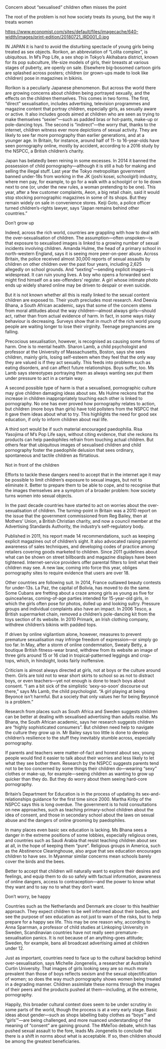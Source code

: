 Concern about “sexualised” children often misses the point

The root of the problem is not how society treats its young, but the way it treats women

https://www.economist.com/sites/default/files/imagecache/640-width/images/print-edition/20180721_IRD001_0.jpg


IN JAPAN it is hard to avoid the disturbing spectacle of young girls being treated as sex objects. Rorikon, an abbreviation of “Lolita complex”, is ubiquitous. In M’s Pop Life, a sex shop in Tokyo’s Akihabara district, known for its pop subculture, life-size models of girls, their breasts at various stages of puberty, are openly on sale. Elsewhere big-bosomed cartoon girls are splashed across posters; children (or grown-ups made to look like children) pose in magazines in bikinis.

Rorikon is a peculiarly Japanese phenomenon. But across the world there are growing concerns about children being portrayed sexually, and the effects on the children themselves. This comes in two forms. The first, “direct” sexualisation, includes advertising, television programmes and magazine content that portray children, especially girls, as sexually aware or active. It also includes goods aimed at children who are seen as trying to make themselves “sexier”—such as padded bras or hot-pants, make-up or pole-dancing toys. The second is “indirect”—the worry that, thanks to the internet, children witness ever more depictions of sexual activity. They are likely to see far more pornography than earlier generations, and at a younger age. In Britain, for instance, around half of 11- to 16-year-olds have seen pornography online, mostly by accident, according to a 2016 study by the NSPCC, a British children’s charity.

Japan has belatedly been reining in some excesses. In 2014 it banned the possession of child pornography—although it is still a hub for making and selling the illegal stuff. Last year the Tokyo metropolitan government banned under-18s from working in the JK (joshi kosei, schoolgirl) industry, where men pay, for example, to go for a walk with a schoolgirl or to lie down next to one (or, under the new rules, a woman pretending to be one). This year, after a few customer complaints, Aeon, a big retail chain, said it would stop stocking pornographic magazines in some of its shops. But they remain widely on sale in convenience stores. Keiji Goto, a police officer turned children’s-rights lawyer, says “Japan remains behind other countries.”

Don’t grow up

Indeed, across the rich world, countries are grappling with how to deal with the over-sexualisation of children. The assumption—often unspoken—is that exposure to sexualised images is linked to a growing number of sexual incidents involving children. Amanda Hulme, the head of a primary school in north-western England, says it is seeing more peer-on-peer abuse. Across Britain, the police received almost 30,000 reports of sexual assaults by children on other children over the past four years, including 2,625 allegedly on school grounds. And “sexting”—sending explicit images—is widespread. It can ruin young lives. A boy who opens a forwarded sext might find himself on a sex-offenders’ register. A girl whose intimate photo ends up widely shared online may be driven to despair or even suicide.

But it is not known whether all this is really linked to the sexual content children are exposed to. Their youth precludes most research. And Deevia Bhana, a South African academic, says that some of the concern stems from moral attitudes about the way children—almost always girls—should act, rather than from actual evidence of harm. In fact, in some ways risky behaviour is decreasing. Surveys show that in much of the rich world young people are waiting longer to lose their virginity. Teenage pregnancies are falling.

Precocious sexualisation, however, is recognised as causing some forms of harm. One is to mental health. Sharon Lamb, a child psychologist and professor at the University of Massachusetts, Boston, says she sees children, mainly girls, losing self-esteem when they feel that the only way they are valued is if they act sexually. This feeds into problems such as eating disorders, and can affect future relationships. Boys suffer, too. Ms Lamb says stereotypes portraying them as always wanting sex put them under pressure to act in a certain way.

A second possible type of harm is that a sexualised, pornographic culture may give children damaging ideas about sex. Ms Hulme reckons that the increase in children inappropriately touching each other is linked to pornography. No one has ever proved how pornography relates to action, but children (more boys than girls) have told pollsters from the NSPCC that it gave them ideas about what to try. This highlights the need for good sex education, if only to inform children about real life.

A third sort would be if such material encouraged paedophilia. Risa Yasojima of M’s Pop Life says, without citing evidence, that she reckons its products can help paedophiles refrain from touching actual children. But others fear that ubiquitous images of sexualised children and child pornography foster the paedophile delusion that sees ordinary, spontaneous and tactile children as flirtatious.

Not in front of the children

Efforts to tackle these dangers need to accept that in the internet age it may be possible to limit children’s exposure to sexual images, but not to eliminate it. Better to prepare them to be able to cope, and to recognise that the images themselves are a symptom of a broader problem: how society turns women into sexual objects.

In the past decade countries have started to act on worries about the over-sexualisation of children. The turning-point in Britain was a 2010 report on the issue that the government commissioned from Reg Bailey, then at Mothers’ Union, a British Christian charity, and now a council member at the Advertising Standards Authority, the industry’s self-regulatory body.

Published in 2011, his report made 14 recommendations, such as keeping explicit magazines out of children’s sight. It also advocated raising parents’ awareness of sales techniques, and developing codes of practice among retailers covering goods marketed to children. Since 2011 guidelines about what can be shown on street billboards and magazine displays have been tightened. Internet-service providers offer parental filters to limit what their children may see. A new law, coming into force this year, obliges pornography sites to require evidence that users are over 18.

Other countries are following suit. In 2014, France outlawed beauty contests for under-13s. La Paz, the capital of Bolivia, has moved to do the same. Some Cubans are fretting about a craze among girls as young as five for quinceañeras, coming-of-age parties intended for 15-year-old girls, in which the girls often pose for photos, dolled up and looking sultry. Pressure groups and individual complaints also have an impact. In 2006 Tesco, a British supermarket chain, removed a children’s pole-dancing kit from the toys section of its website. In 2010 Primark, an Irish clothing company, withdrew children’s bikinis with padded tops.

If driven by online vigilantism alone, however, measures to prevent premature sexualisation may infringe freedom of expression—or simply go too far. In May, after a storm of online condemnation, Sweaty Betty, a boutique British fitness-wear brand, withdrew from its website an image of three girls around 15 or 16 clad in tropical-patterned leggings and crop-tops, which, in hindsight, looks fairly inoffensive.

Criticism is almost always directed at girls, not at boys or the culture around them. Girls are told not to wear short skirts to school so as not to distract boys, or even teachers—yet not enough is done to teach boys about consent. “I am a bit sick of the simplistic ‘sexy-so-soon’ discourse out there,” says Ms Lamb, the child psychologist. “A girl playing at being Beyoncé isn’t harmful. But a society that only values her for being Beyoncé is a problem.”

Research from places such as South Africa and Sweden suggests children can be better at dealing with sexualised advertising than adults realise. Ms Bhana, the South African academic, says her research suggests children are “highly sophisticated consumers”. But children need help to navigate the culture they grow up in. Mr Bailey says too little is done to develop children’s resilience to the stuff they inevitably stumble across, especially pornography.

If parents and teachers were matter-of-fact and honest about sex, young people would find it easier to talk about their worries and less likely to let what they see bother them. Research by the NSPCC suggests parents tend not to be too concerned by some things their children do—wearing “sexy” clothes or make-up, for example—seeing children as wanting to grow up quicker than they do. But they do worry about them seeing hard-core pornography.

Britain’s Department for Education is in the process of updating its sex-and-relationships guidance for the first time since 2000. Martha Kirby of the NSPCC says this is long overdue. The government is to hold consultations on new approaches, such as teaching primary-school children about the idea of consent, and those in secondary school about the laws on sexual abuse and the dangers of online grooming by paedophiles.

In many places even basic sex education is lacking. Ms Bhana sees a danger in the extreme positions of some lobbies, especially religious ones, and countries such as Saudi Arabia that resist teaching children about sex at all, in the hope of keeping them “pure”. Religious groups in America, such as the Abstinence Clearinghouse, also argue that sex education encourages children to have sex. In Myanmar similar concerns mean schools barely cover the birds and the bees.

Better to accept that children will naturally want to explore their desires and feelings, and equip them to do so safely with factual information, awareness of online dangers, access to contraception—and the power to know what they want and to say no to what they don’t want.

Don’t worry, be happy

Countries such as the Netherlands and Denmark are closer to this healthier approach. They expect children to be well informed about their bodies, and see the purpose of sex education as not just to warn of the risks, but to help prepare for a happy sex life. This may be one reason why, according to Anna Sparrman, a professor of child studies at Linkoping University in Sweden, Scandinavian countries have not really seen premature-sexualisation panics. It is not because of an anything-goes attitude; Sweden, for example, bans all broadcast advertising aimed at children under 12.

Just as important, countries need to face up to the cultural backdrop behind over-sexualisation, says Michelle Jongenelis, a researcher at Australia’s Curtin University. That images of girls looking sexy are so much more prevalent than those of boys reflects sexism and the sexual objectification of women; so does the way much pornography shows women being treated in a degrading manner. Children assimilate these norms through the images of their peers and the products pushed at them—including, at the extreme, pornography.

Happily, this broader cultural context does seem to be under scrutiny in some parts of the world, though the process is at a very early stage. Basic ideas about gender—such as shops labelling baby clothes as “boys’” and “girls’”—are being challenged, and more nuanced understanding of the meaning of “consent” are gaining ground. The #MeToo debate, which has pushed sexual assault to the fore, leads Ms Jongenelis to conclude that there is a shift in norms about what is acceptable. If so, then children should be among the greatest beneficiaries.


